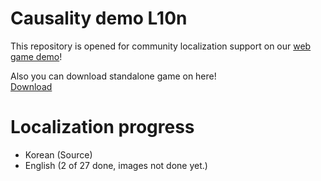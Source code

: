 # Causality demo L10n

This repository is opened for community localization support
on our [web game demo](https://creffect.com/project/causality-game/demo/index.html)!

Also you can download standalone game on here!  
[Download](https://creffect.com/project/causality-game/download/demo.zip)

# Localization progress

- Korean (Source)
- English (2 of 27 done, images not done yet.)
